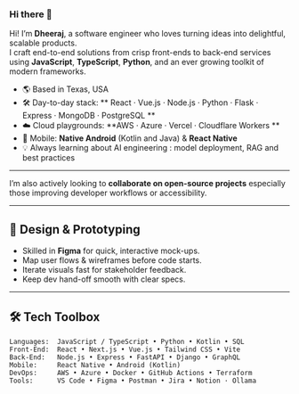 ### Hi there 👋

Hi! I’m **Dheeraj**, a software engineer who loves turning ideas into delightful, scalable products.  
I craft end-to-end solutions from crisp front-ends to back-end services using **JavaScript**, **TypeScript**, **Python**, and an ever growing toolkit of modern frameworks.

- 🌎  Based in Texas, USA  
- 🛠  Day-to-day stack: ** React · Vue.js · Node.js · Python · Flask · Express · MongoDB · PostgreSQL **  
- ☁️  Cloud playgrounds: **AWS · Azure · Vercel · Cloudflare Workers **  
- 📱  Mobile: **Native Android** (Kotlin and Java) & **React Native**  
- 💡  Always learning about AI engineering : model deployment, RAG and best practices 
---


I’m also actively looking to **collaborate on open-source projects** especially those improving developer workflows or accessibility.

---

## 🎨 Design & Prototyping
- Skilled in **Figma** for quick, interactive mock-ups.  
- Map user flows & wireframes before code starts.  
- Iterate visuals fast for stakeholder feedback.  
- Keep dev hand-off smooth with clear specs.  
---

## 🛠 Tech Toolbox

```
Languages:  JavaScript / TypeScript • Python • Kotlin • SQL
Front-End:  React • Next.js • Vue.js • Tailwind CSS • Vite
Back-End:   Node.js • Express • FastAPI • Django • GraphQL
Mobile:     React Native • Android (Kotlin)
DevOps:     AWS • Azure • Docker • GitHub Actions • Terraform
Tools:      VS Code • Figma • Postman • Jira • Notion · Ollama 
```
<!--
**bhatiadheeraj/bhatiadheeraj** is a ✨ _special_ ✨ repository because its `README.md` (this file) appears on your GitHub profile.

Here are some ideas to get you started:

- 🔭 I’m currently working on ...
- 🌱 I’m currently learning ...
- 👯 I’m looking to collaborate on ...
- 🤔 I’m looking for help with ...
- 💬 Ask me about ...
- 📫 How to reach me: ...
- 😄 Pronouns: ...
- ⚡ Fun fact: ...
-->
